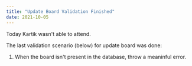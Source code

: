 ```yaml
---
title: "Update Board Validation Finished"
date: 2021-10-05
---
```


Today Kartik wasn't able to attend.

The last validation scenario (below) for update board was done:

1. When the board isn't present in the database, throw a meaninful error.

